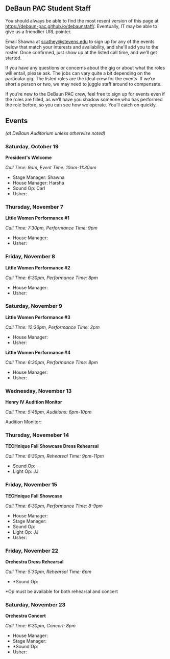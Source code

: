 ## DeBaun PAC Student Staff

You should always be able to find the most resent version of this page at <https://debaun-pac.github.io/debaunstaff/>. Eventually, IT may be able to give us a friendlier URL pointer.

Email Shawna at <scathey@stevens.edu>  to sign up for any of the events below that match your interests and availability, and she'll add you to the roster. Once confirmed, just show up at the listed call time, and we’ll get started.

If you have any questions or concerns about the gig or about what the roles will entail, please ask. The jobs can vary quite a bit depending on the particular gig. The listed roles are the ideal crew for the events. If we’re short a person or two, we may need to juggle staff around to compensate.

If you’re new to the DeBaun PAC crew, feel free to sign up for events even if the roles are filled, as we’ll have you shadow someone who has performed the role before, so you can see how we operate. You’ll catch on quickly.


## Events
*(at DeBaun Auditorium unless otherwise noted)*


### Saturday, October 19
**President's Welcome**

_Call Time: 9am, Event Time: 10am-11:30am_

- Stage Manager: Shawna
- House Manager: Harsha
- Sound Op: Carl
- Usher:


### Thursday, November 7
**Little Women Performance #1** 

_Call Time: 7:30pm, Performance Time: 9pm_

- House Manager:
- Usher:

### Friday, November 8
**Little Women Performance #2** 

_Call Time: 6:30pm, Performance Time: 8pm_

- House Manager:
- Usher:

### Saturday, November 9
**Little Women Performance #3** 

_Call Time: 12:30pm, Performance Time: 2pm_

- House Manager:
- Usher:

**Little Women Performance #4** 

_Call Time: 6:30pm, Performance Time: 8pm_

- House Manager:
- Usher:

### Wednesday, November 13
**Henry IV Audition Monitor** 

_Call Time: 5:45pm, Auditions: 6pm-10pm_

Audition Monitor: 

### Thursday, Novemeber 14
**TECHnique Fall Showcase Dress Rehearsal**

_Call Time: 8:30pm, Rehearsal Time: 9pm-11pm_

- Sound Op:
- Light Op: JJ

### Friday, November 15
**TECHnique Fall Showcase**

_Call Time: 6:30pm, Performance Time: 8-9pm_

- House Manager:
- Stage Manager:
- Sound Op:
- Light Op: JJ
- Usher:

### Friday, November 22
**Orchestra Dress Rehearsal**

_Call Time: 5:30pm, Rehearsal Time: 6pm_

- *Sound Op:

*Op must be available for both rehearsal and concert 

### Saturday, November 23
**Orchestra Concert**

_Call Time: 6:30pm, Concert: 8pm_

- House Manager:
- Stage Manager:
- *Sound Op:
- Usher:


